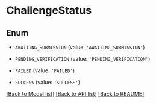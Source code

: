 # ChallengeStatus


## Enum

* `AWAITING_SUBMISSION` (value: `'AWAITING_SUBMISSION'`)

* `PENDING_VERIFICATION` (value: `'PENDING_VERIFICATION'`)

* `FAILED` (value: `'FAILED'`)

* `SUCCESS` (value: `'SUCCESS'`)

[[Back to Model list]](../README.md#documentation-for-models) [[Back to API list]](../README.md#documentation-for-api-endpoints) [[Back to README]](../README.md)


